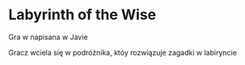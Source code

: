# Labyrinth of the Wise
Gra w napisana w Javie

Gracz wciela się w podróżnika, któy rozwiązuje zagadki w labiryncie